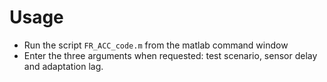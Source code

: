 # Usage
+ Run the script `FR_ACC_code.m` from the matlab command window
+ Enter the three arguments when requested: test scenario, sensor delay and adaptation lag. 




